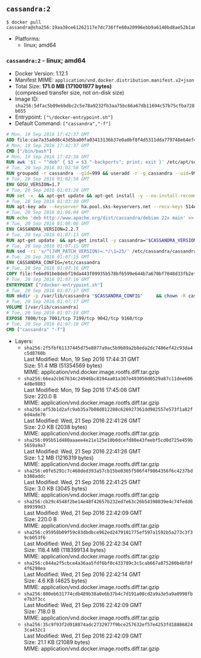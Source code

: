 ## `cassandra:2`

```console
$ docker pull cassandra@sha256:19aa38ce61262117e7dc736ffe80a20996ebb9a6140bd8ae52b1a64084a14052
```

-	Platforms:
	-	linux; amd64

### `cassandra:2` - linux; amd64

-	Docker Version: 1.12.1
-	Manifest MIME: `application/vnd.docker.distribution.manifest.v2+json`
-	Total Size: **171.0 MB (171001977 bytes)**  
	(compressed transfer size, not on-disk size)
-	Image ID: `sha256:5dfac5b09ebbdbc2c5e78a9232fb3aa75bc66a67db11694c57b75cfba728b655`
-	Entrypoint: `["\/docker-entrypoint.sh"]`
-	Default Command: `["cassandra","-f"]`

```dockerfile
# Mon, 19 Sep 2016 17:42:37 GMT
ADD file:cae7a35a0d8c43d5ba00fa03413136b37e0a0bf8f4d5311dda779748e64ef425 in / 
# Mon, 19 Sep 2016 17:42:37 GMT
CMD ["/bin/bash"]
# Mon, 19 Sep 2016 17:42:38 GMT
RUN awk '$1 ~ "^deb" { $3 = $3 "-backports"; print; exit }' /etc/apt/sources.list > /etc/apt/sources.list.d/backports.list
# Tue, 20 Sep 2016 01:02:58 GMT
RUN groupadd -r cassandra --gid=999 && useradd -r -g cassandra --uid=999 cassandra
# Tue, 20 Sep 2016 01:02:58 GMT
ENV GOSU_VERSION=1.7
# Tue, 20 Sep 2016 01:03:28 GMT
RUN set -x 	&& apt-get update && apt-get install -y --no-install-recommends ca-certificates wget && rm -rf /var/lib/apt/lists/* 	&& wget -O /usr/local/bin/gosu "https://github.com/tianon/gosu/releases/download/$GOSU_VERSION/gosu-$(dpkg --print-architecture)" 	&& wget -O /usr/local/bin/gosu.asc "https://github.com/tianon/gosu/releases/download/$GOSU_VERSION/gosu-$(dpkg --print-architecture).asc" 	&& export GNUPGHOME="$(mktemp -d)" 	&& gpg --keyserver ha.pool.sks-keyservers.net --recv-keys B42F6819007F00F88E364FD4036A9C25BF357DD4 	&& gpg --batch --verify /usr/local/bin/gosu.asc /usr/local/bin/gosu 	&& rm -r "$GNUPGHOME" /usr/local/bin/gosu.asc 	&& chmod +x /usr/local/bin/gosu 	&& gosu nobody true 	&& apt-get purge -y --auto-remove ca-certificates wget
# Tue, 20 Sep 2016 01:03:30 GMT
RUN apt-key adv --keyserver ha.pool.sks-keyservers.net --recv-keys 514A2AD631A57A16DD0047EC749D6EEC0353B12C
# Tue, 20 Sep 2016 01:06:04 GMT
RUN echo 'deb http://www.apache.org/dist/cassandra/debian 22x main' >> /etc/apt/sources.list.d/cassandra.list
# Tue, 20 Sep 2016 01:06:06 GMT
ENV CASSANDRA_VERSION=2.2.7
# Tue, 20 Sep 2016 01:07:13 GMT
RUN apt-get update 	&& apt-get install -y cassandra="$CASSANDRA_VERSION" 	&& rm -rf /var/lib/apt/lists/*
# Tue, 20 Sep 2016 01:07:15 GMT
RUN sed -ri 's/^(JVM_PATCH_VERSION)=.*/\1=25/' /etc/cassandra/cassandra-env.sh
# Tue, 20 Sep 2016 01:07:15 GMT
ENV CASSANDRA_CONFIG=/etc/cassandra
# Tue, 20 Sep 2016 01:07:16 GMT
COPY file:fe6ed91be8debf19da443f09935b578bf6599e644b7a670bf7048d33fb2efa9e in /docker-entrypoint.sh 
# Tue, 20 Sep 2016 01:07:16 GMT
ENTRYPOINT ["/docker-entrypoint.sh"]
# Tue, 20 Sep 2016 01:07:17 GMT
RUN mkdir -p /var/lib/cassandra "$CASSANDRA_CONFIG" 	&& chown -R cassandra:cassandra /var/lib/cassandra "$CASSANDRA_CONFIG" 	&& chmod 777 /var/lib/cassandra "$CASSANDRA_CONFIG"
# Tue, 20 Sep 2016 01:07:17 GMT
VOLUME [/var/lib/cassandra]
# Tue, 20 Sep 2016 01:07:18 GMT
EXPOSE 7000/tcp 7001/tcp 7199/tcp 9042/tcp 9160/tcp
# Tue, 20 Sep 2016 01:07:18 GMT
CMD ["cassandra" "-f"]
```

-	Layers:
	-	`sha256:2f5fbf61137445d75e8077a9ac5b9b89a2b8eda2dc7486ef42c93da4c5d8760b`  
		Last Modified: Mon, 19 Sep 2016 17:44:31 GMT  
		Size: 51.4 MB (51354569 bytes)  
		MIME: application/vnd.docker.image.rootfs.diff.tar.gzip
	-	`sha256:66ea2cb67634c24946bc8194aa01a307e493050d0529a87c11dee6064d8e9883`  
		Last Modified: Mon, 19 Sep 2016 17:45:06 GMT  
		Size: 220.0 B  
		MIME: application/vnd.docker.image.rootfs.diff.tar.gzip
	-	`sha256:af53b1d2afc9ab35a7b08d012288c626927361dd982557e573f1a82f6d4ade76`  
		Last Modified: Wed, 21 Sep 2016 22:41:26 GMT  
		Size: 2.0 KB (2038 bytes)  
		MIME: application/vnd.docker.image.rootfs.diff.tar.gzip
	-	`sha256:095b51d480aaaee4e21e125e10b0dcefd80e43feebf5cd0d725e459b5659a9a7`  
		Last Modified: Wed, 21 Sep 2016 22:41:26 GMT  
		Size: 1.2 MB (1216319 bytes)  
		MIME: application/vnd.docker.image.rootfs.diff.tar.gzip
	-	`sha256:e0fe5291c7c468ded393a57cb15be0365f506f4f9864356f6c4237bdb388addc`  
		Last Modified: Wed, 21 Sep 2016 22:41:25 GMT  
		Size: 3.0 KB (3045 bytes)  
		MIME: application/vnd.docker.image.rootfs.diff.tar.gzip
	-	`sha256:cb29c4548f2be14e48f42657b232ed7e63c26b54398039e4c74fedd6899399d3`  
		Last Modified: Wed, 21 Sep 2016 22:42:09 GMT  
		Size: 220.0 B  
		MIME: application/vnd.docker.image.rootfs.diff.tar.gzip
	-	`sha256:c95958b09f59c83dbdbce962ed2479101775ef597a1592b5a273c3f39cb053f6`  
		Last Modified: Wed, 21 Sep 2016 22:42:34 GMT  
		Size: 118.4 MB (118399134 bytes)  
		MIME: application/vnd.docker.image.rootfs.diff.tar.gzip
	-	`sha256:c844a2f5cbce4a36aa5fdf6bf0c433789c3c5cab667a875280b4bf8f4f6298ea`  
		Last Modified: Wed, 21 Sep 2016 22:42:14 GMT  
		Size: 4.6 KB (4625 bytes)  
		MIME: application/vnd.docker.image.rootfs.diff.tar.gzip
	-	`sha256:800eb631774cdb489b38a0e6b37b4c7d191a08cd2a9a3e5a9a0998fbe7b3f3cc`  
		Last Modified: Wed, 21 Sep 2016 22:42:09 GMT  
		Size: 718.0 B  
		MIME: application/vnd.docker.image.rootfs.diff.tar.gzip
	-	`sha256:35c9f93f2d918874adc2732977f9bce257632ef57e4253fd188868243ca432c1`  
		Last Modified: Wed, 21 Sep 2016 22:42:09 GMT  
		Size: 21.1 KB (21089 bytes)  
		MIME: application/vnd.docker.image.rootfs.diff.tar.gzip
